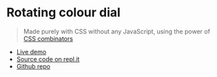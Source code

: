 # Rotating colour dial

> Made purely with CSS without any JavaScript, using the power of [CSS combinators](https://www.w3schools.com/css/css_combinators.asp)

+ [Live demo](https://css-rotating-colour-dial.rolandjlevy.repl.co)
+ [Source code on repl.it](https://replit.com/@RolandJLevy/CSS-rotating-colour-dial) 
+ [Github repo](https://github.com/rolandjlevy/css-rotating-colour-dial)
